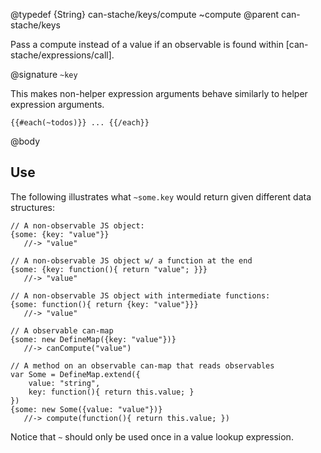 @typedef {String} can-stache/keys/compute ~compute
@parent can-stache/keys

Pass a compute instead of a value if an observable is found within
[can-stache/expressions/call].

@signature `~key`

This makes non-helper expression arguments behave similarly to helper
expression arguments.

```
{{#each(~todos)}} ... {{/each}}
```

@body

## Use

The following illustrates what `~some.key` would return given
different data structures:

```
// A non-observable JS object:
{some: {key: "value"}}
   //-> "value"

// A non-observable JS object w/ a function at the end
{some: {key: function(){ return "value"; }}}
   //-> "value"

// A non-observable JS object with intermediate functions:
{some: function(){ return {key: "value"}}}
   //-> "value"

// A observable can-map
{some: new DefineMap({key: "value"})}
   //-> canCompute("value")

// A method on an observable can-map that reads observables
var Some = DefineMap.extend({
	value: "string",
	key: function(){ return this.value; }
})
{some: new Some({value: "value"})}
   //-> compute(function(){ return this.value; })
```

Notice that `~` should only be used once in a value lookup expression.
